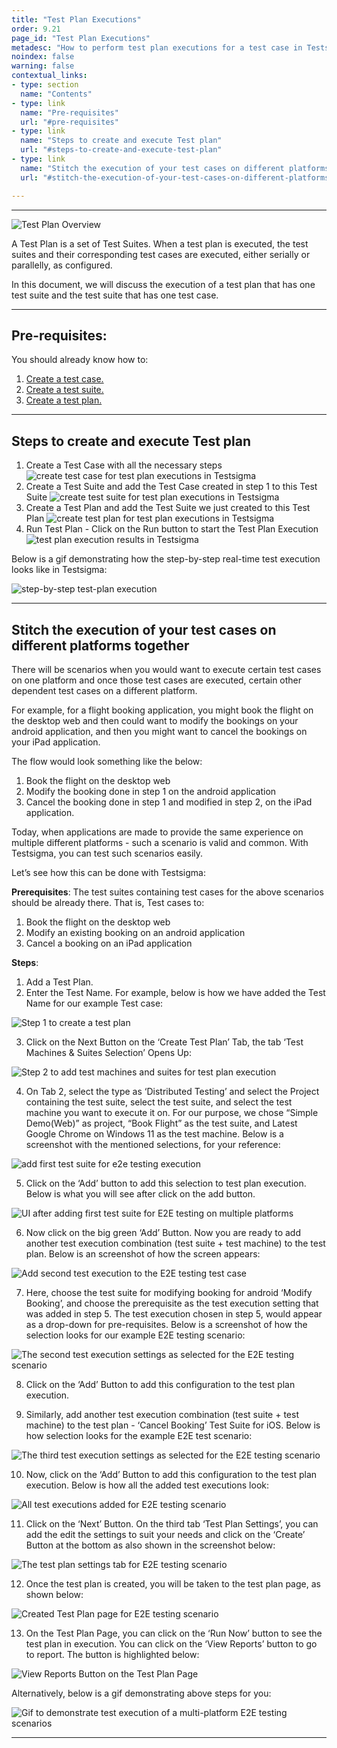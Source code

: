 ```yaml
---
title: "Test Plan Executions"
order: 9.21
page_id: "Test Plan Executions"
metadesc: "How to perform test plan executions for a test case in Testsigma."
noindex: false
warning: false
contextual_links:
- type: section
  name: "Contents"
- type: link
  name: "Pre-requisites"
  url: "#pre-requisites"
- type: link
  name: "Steps to create and execute Test plan"
  url: "#steps-to-create-and-execute-test-plan"
- type: link
  name: "Stitch the execution of your test cases on different platforms together"
  url: "#stitch-the-execution-of-your-test-cases-on-different-platforms-together"

---
```


---

![Test Plan Overview](https://docs.testsigma.com/images/test-plan-executions/test-plan-overview.jpeg)

A Test Plan is a set of Test Suites. When a test plan is executed, the test suites and their corresponding test cases are executed, either serially or parallelly, as configured.

In this document, we will discuss the execution of a test plan that has one test suite and the test suite that has one test case.

---
## **Pre-requisites:**
You should already know how to:

 1. [Create a test case.](https://testsigma.com/docs/test-cases/manage/add-edit-delete/)
 2. [Create a test suite.](https://testsigma.com/docs/test-management/test-suites/overview/)
 3. [Create a test plan.](https://testsigma.com/docs/test-management/test-plans/manage-test-suites/)

---
## **Steps to create and execute Test plan**
 1. Create a Test Case with all the necessary steps
    ![create test case for test plan executions in Testsigma](https://docs.testsigma.com/images/test-plan-executions/create-test-case-test-plan-executions-testsigma.gif)
 2. Create a Test Suite and add the Test Case created in step 1 to this Test Suite
    ![create test suite for test plan executions in Testsigma](https://docs.testsigma.com/images/test-plan-executions/create-test-suite-test-plan-executions-testsigma.gif)
 3. Create a Test Plan and add the Test Suite we just created to this Test Plan
     ![create test plan for test plan executions in Testsigma](https://s3.amazonaws.com/static-docs.testsigma.com/new_images/runs/test-plan-executions/create-test-plan-test-plan-executions-testsigma.gif)
 4. Run Test Plan - Click on the Run button to start the Test Plan Execution
    ![test plan execution results in Testsigma](https://docs.testsigma.com/images/test-plan-executions/test-plan-executions-results-testsigma.gif)

Below is a gif demonstrating how the step-by-step real-time test execution looks like in Testsigma: 

![step-by-step test-plan execution](https://s3.amazonaws.com/static-docs.testsigma.com/new_images/runs/test-plan-executions/step-by-step-test-plan-execution-gif.gif)

---
## **Stitch the execution of your test cases on different platforms together**

There will be scenarios when you would want to execute certain test cases on one platform and once those test cases are executed, certain other dependent test cases on a different platform.

For example, for a flight booking application, you might book the flight on the desktop web and then could want to modify the bookings on your android application, and then you might want to cancel the bookings on your iPad application.

The flow would look something like the below:
1. Book the flight on the desktop web
2. Modify the booking done in step 1 on the android application
3. Cancel the booking done in step 1 and modified in step 2, on the iPad application.

Today, when applications are made to provide the same experience on multiple different platforms - such a scenario is valid and common. With Testsigma, you can test such scenarios easily. 

Let’s see how this can be done with Testsigma:

**Prerequisites**:
The test suites containing test cases for the above scenarios should be already there. That is, Test cases to:
1. Book the flight on the desktop web
2. Modify an existing booking on an android application
3. Cancel a booking on an iPad application

**Steps**:
1. Add a Test Plan.
2. Enter the Test Name. For example, below is how we have added the Test Name for our example Test case:

![Step 1 to create a test plan](https://s3.amazonaws.com/static-docs.testsigma.com/new_images/runs/test-plan-executions/create-test-plan-step-1.png)

3. Click on the Next Button on the ‘Create Test Plan’ Tab, the tab ‘Test Machines & Suites Selection’ Opens Up:

![Step 2 to add test machines and suites for test plan execution](https://s3.amazonaws.com/static-docs.testsigma.com/new_images/runs/test-plan-executions/test-machines-and-suites-selection-step-2.png)

4. On Tab 2, select the type as ‘Distributed Testing’ and select the Project containing the test suite, select the test suite, and select the test machine you want to execute it on. For our purpose, we chose “Simple Demo(Web)” as project, “Book Flight” as the test suite, and Latest Google Chrome on Windows 11 as the test machine. Below is a screenshot with the mentioned selections, for your reference:

![add first test suite for e2e testing execution](https://s3.amazonaws.com/static-docs.testsigma.com/new_images/runs/test-plan-executions/add-first-test-suite-e2e-testing.png)

5. Click on the ‘Add’ button to add this selection to test plan execution. Below is what you will see after click on the add button.

![UI after adding first test suite for E2E testing on multiple platforms](https://s3.amazonaws.com/static-docs.testsigma.com/new_images/runs/test-plan-executions/after-adding-first-test-suite-e2e-testing.png)

6. Now click on the big green ‘Add’ Button. Now you are ready to add another test execution combination (test suite + test machine) to the test plan. Below is an screenshot of how the screen appears: 

![Add second test execution to the E2E testing test case](https://s3.amazonaws.com/static-docs.testsigma.com/new_images/runs/test-plan-executions/add-second-test-execution-combination-e2e-testing.png)

7. Here, choose the test suite for modifying booking for android ‘Modify Booking’, and choose the prerequisite as the test execution setting that was added in step 5. The test execution chosen in step 5, would appear as a drop-down for pre-requisites. Below is a screenshot of how the selection looks for our example E2E testing scenario:

![The second test execution settings as selected for the E2E testing scenario](https://s3.amazonaws.com/static-docs.testsigma.com/new_images/runs/test-plan-executions/second-test-execution-selected.png)

8. Click on the ‘Add’ Button to add this configuration to the test plan execution.

9. Similarly, add another test execution combination (test suite + test machine) to the test plan - ‘Cancel Booking’ Test Suite for iOS. Below is how selection looks for the example E2E test scenario:

![The third test execution settings as selected for the E2E testing scenario](https://s3.amazonaws.com/static-docs.testsigma.com/new_images/runs/test-plan-executions/third-test-execution-selected.png)

10. Now, click on the ‘Add’ Button to add this configuration to the test plan execution. Below is how all the added test executions look:

![All test executions added for E2E testing scenario](https://s3.amazonaws.com/static-docs.testsigma.com/new_images/runs/test-plan-executions/final-test-executions-for-E2E-testing-scenario.png)

11. Click on the ‘Next’ Button. On the third tab ‘Test Plan Settings’, you can add the edit  the settings to suit your needs and click on the ‘Create’ Button at the bottom as also shown in the screenshot below:

![The test plan settings tab for E2E testing scenario](https://s3.amazonaws.com/static-docs.testsigma.com/new_images/runs/test-plan-executions/test-plan-settings-E2E-testing-scenario.png)

12. Once the test plan is created, you will be taken to the test plan page, as shown below:

![Created Test Plan page for E2E testing scenario](https://s3.amazonaws.com/static-docs.testsigma.com/new_images/runs/test-plan-executions/created-test-plan-page-E2E-testing-scenario.png)

13. On the Test Plan Page, you can click on the ‘Run Now’ button to see the test plan in execution. You can click on the ‘View Reports’ button to go to report. The button is highlighted below:

![View Reports Button on the Test Plan Page](https://s3.amazonaws.com/static-docs.testsigma.com/new_images/runs/test-plan-executions/view-reports-button-test-plan-page.png)

Alternatively, below is a gif demonstrating above steps for you:

![Gif to demonstrate test execution of a multi-platform E2E testing scenarios](https://s3.amazonaws.com/static-docs.testsigma.com/new_images/runs/test-plan-executions/e2e-testing-scenario-gif.gif)

---





